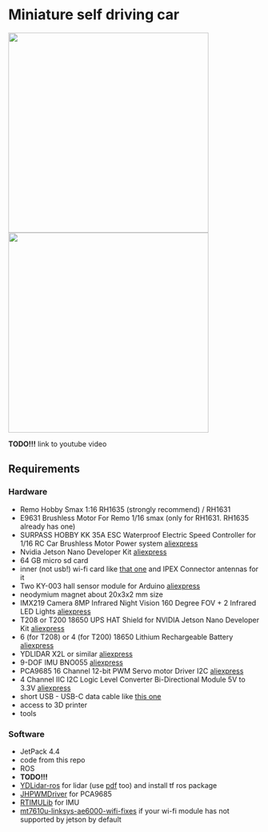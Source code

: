 # Miniature self driving car

<img caption="robot photo" src="https://github.com/jumpercc/ballsbot/blob/master/images/car-photo.jpg?raw=true" height="400" /> <img caption="robot photo" src="https://github.com/jumpercc/ballsbot/blob/master/images/car-photo2.jpg?raw=true" height="400" />

**TODO!!!** link to youtube video

## Requirements

### Hardware

- Remo Hobby Smax 1:16 RH1635 (strongly recommend) / RH1631
- E9631 Brushless Motor For Remo 1/16 smax (only for RH1631. RH1635 already has one)
- SURPASS HOBBY KK 35A ESC Waterproof Electric Speed Controller for 1/16 RC Car Brushless Motor Power system [aliexpress](https://www.aliexpress.com/item/4000004474965.html?spm=a2g0s.9042311.0.0.264d4c4da73utK&_ga=2.261127435.707005012.1606162973-254637839.1604956961)
- Nvidia Jetson Nano Developer Kit [aliexpress](https://www.aliexpress.com/item/4000765500472.html?spm=a2g0s.9042311.0.0.264d4c4da73utK&_ga=2.227629467.707005012.1606162973-254637839.1604956961)
- 64 GB micro sd card
- inner (not usb!) wi-fi card like [that one](https://www.aliexpress.com/item/4000144144831.html?spm=a2g0s.9042311.0.0.264d4c4dIbFbdb&_ga=2.17781439.707005012.1606162973-254637839.1604956961) and IPEX Connector antennas for it
- Two KY-003 hall sensor module for Arduino [aliexpress](https://www.aliexpress.com/item/32907115789.html?spm=a2g0s.9042311.0.0.264d33ediabTe4&_ga=2.262754314.707005012.1606162973-254637839.1604956961)
- neodymium magnet about 20x3x2 mm size
- IMX219 Camera 8MP Infrared Night Vision 160 Degree FOV + 2 Infrared LED Lights [aliexpress](https://www.aliexpress.com/item/4000215557127.html?spm=a2g0s.9042311.0.0.264d33edRYxD3h&_ga=2.262165514.707005012.1606162973-254637839.1604956961)
- T208 or T200 18650 UPS HAT Shield for NVIDIA Jetson Nano Developer Kit [aliexpress](https://www.aliexpress.com/item/4001332826343.html?spm=a2g0o.productlist.0.0.6b951b58Dgy7Zt&algo_pvid=f4f1dcfa-3376-4cd3-b50b-8c0612ee4dc9&algo_expid=f4f1dcfa-3376-4cd3-b50b-8c0612ee4dc9-0&btsid=21135c3416062408418056167e417b&ws_ab_test=searchweb0_0,searchweb201602_,searchweb201603_)
- 6 (for T208) or 4 (for T200) 18650 Lithium Rechargeable Battery [aliexpress](https://www.aliexpress.com/item/32807032859.html?spm=a2g0s.9042311.0.0.264d33edRYxD3h&_ga=2.220166815.707005012.1606162973-254637839.1604956961)
- YDLIDAR X2L or similar [aliexpress](https://www.aliexpress.com/item/4000018415971.html?spm=a2g0s.9042311.0.0.264d4c4dFaR0Zo&_ga=2.195525162.707005012.1606162973-254637839.1604956961)
- 9-DOF IMU BNO055 [aliexpress](https://www.aliexpress.com/item/32805406886.html?spm=a2g0s.9042311.0.0.264d4c4dFaR0Zo&_ga=2.27778618.707005012.1606162973-)
- PCA9685 16 Channel 12-bit PWM Servo motor Driver I2C [aliexpress](https://www.aliexpress.com/item/4000468996665.html?spm=a2g0s.9042311.0.0.264d4c4dFaR0Zo&_ga=2.165131705.707005012.1606162973-254637839.1604956961)
- 4 Channel IIC I2C Logic Level Converter Bi-Directional Module 5V to 3.3V [aliexpress](https://www.aliexpress.com/item/32771873030.html?spm=a2g0s.9042311.0.0.264d4c4dFaR0Zo&_ga=2.165131705.707005012.1606162973-254637839.1604956961)
- short USB - USB-C data cable like [this one](https://www.aliexpress.com/item/32771873030.html?spm=a2g0s.9042311.0.0.264d4c4dFaR0Zo&_ga=2.165131705.707005012.1606162973-254637839.1604956961)
- access to 3D printer
- tools

### Software

- JetPack 4.4
- code from this repo
- ROS
- **TODO!!!**
- [YDLidar-ros](https://github.com/YDLIDAR/ydlidar_ros) for lidar (use [pdf](https://www.ydlidar.com/Public/upload/files/2020-04-13/YDLIDAR-X2-USER%20Manual.pdf) too) and install tf ros package
- [JHPWMDriver](https://github.com/jetsonhacks/JHPWMDriver.git) for PCA9685
- [RTIMULib](https://github.com/jetsonhacks/RTIMULib/tree/master/Linux/python) for IMU
- [mt7610u-linksys-ae6000-wifi-fixes](https://github.com/xtknight/mt7610u-linksys-ae6000-wifi-fixes.git) if your wi-fi module has not supported by jetson by default
